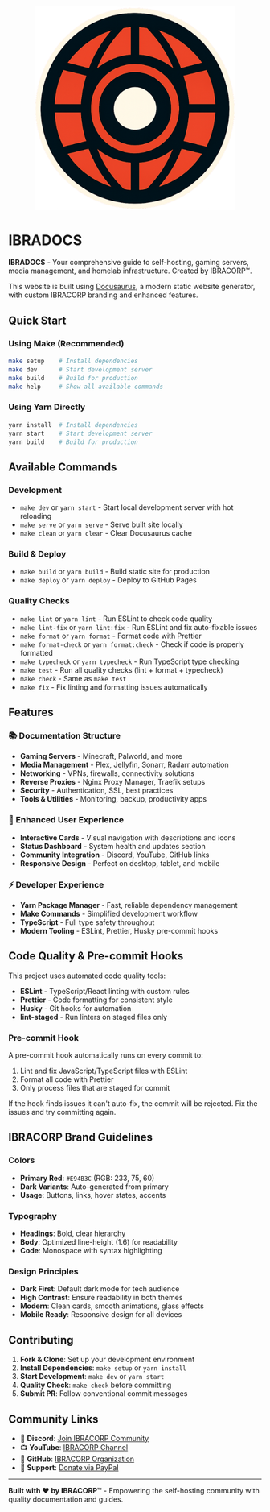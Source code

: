 <div align="center">
  <img src="static/img/ibracorpV3_logo.png" alt="IBRACORP Logo" width="400" />
</div>

# IBRADOCS

**IBRADOCS** - Your comprehensive guide to self-hosting, gaming servers, media management, and homelab infrastructure. Created by IBRACORP™.

This website is built using [Docusaurus](https://docusaurus.io/), a modern static website generator, with custom IBRACORP branding and enhanced features.

## Quick Start

### Using Make (Recommended)

```bash
make setup    # Install dependencies
make dev      # Start development server
make build    # Build for production
make help     # Show all available commands
```

### Using Yarn Directly

```bash
yarn install  # Install dependencies
yarn start    # Start development server
yarn build    # Build for production
```

## Available Commands

### Development
- `make dev` or `yarn start` - Start local development server with hot reloading
- `make serve` or `yarn serve` - Serve built site locally
- `make clean` or `yarn clear` - Clear Docusaurus cache

### Build & Deploy
- `make build` or `yarn build` - Build static site for production
- `make deploy` or `yarn deploy` - Deploy to GitHub Pages

### Quality Checks
- `make lint` or `yarn lint` - Run ESLint to check code quality
- `make lint-fix` or `yarn lint:fix` - Run ESLint and fix auto-fixable issues
- `make format` or `yarn format` - Format code with Prettier
- `make format-check` or `yarn format:check` - Check if code is properly formatted
- `make typecheck` or `yarn typecheck` - Run TypeScript type checking
- `make test` - Run all quality checks (lint + format + typecheck)
- `make check` - Same as `make test`
- `make fix` - Fix linting and formatting issues automatically

## Features

### 📚 Documentation Structure
- **Gaming Servers** - Minecraft, Palworld, and more
- **Media Management** - Plex, Jellyfin, Sonarr, Radarr automation
- **Networking** - VPNs, firewalls, connectivity solutions
- **Reverse Proxies** - Nginx Proxy Manager, Traefik setups
- **Security** - Authentication, SSL, best practices
- **Tools & Utilities** - Monitoring, backup, productivity apps

### 🚀 Enhanced User Experience
- **Interactive Cards** - Visual navigation with descriptions and icons
- **Status Dashboard** - System health and updates section
- **Community Integration** - Discord, YouTube, GitHub links
- **Responsive Design** - Perfect on desktop, tablet, and mobile

### ⚡ Developer Experience
- **Yarn Package Manager** - Fast, reliable dependency management
- **Make Commands** - Simplified development workflow
- **TypeScript** - Full type safety throughout
- **Modern Tooling** - ESLint, Prettier, Husky pre-commit hooks

## Code Quality & Pre-commit Hooks

This project uses automated code quality tools:

- **ESLint** - TypeScript/React linting with custom rules
- **Prettier** - Code formatting for consistent style
- **Husky** - Git hooks for automation
- **lint-staged** - Run linters on staged files only

### Pre-commit Hook

A pre-commit hook automatically runs on every commit to:
1. Lint and fix JavaScript/TypeScript files with ESLint
2. Format all code with Prettier
3. Only process files that are staged for commit

If the hook finds issues it can't auto-fix, the commit will be rejected. Fix the issues and try committing again.

## IBRACORP Brand Guidelines

### Colors
- **Primary Red**: `#E94B3C` (RGB: 233, 75, 60)
- **Dark Variants**: Auto-generated from primary
- **Usage**: Buttons, links, hover states, accents

### Typography
- **Headings**: Bold, clear hierarchy
- **Body**: Optimized line-height (1.6) for readability
- **Code**: Monospace with syntax highlighting

### Design Principles
- **Dark First**: Default dark mode for tech audience
- **High Contrast**: Ensure readability in both themes
- **Modern**: Clean cards, smooth animations, glass effects
- **Mobile Ready**: Responsive design for all devices

## Contributing

1. **Fork & Clone**: Set up your development environment
2. **Install Dependencies**: `make setup` or `yarn install`
3. **Start Development**: `make dev` or `yarn start`
4. **Quality Check**: `make check` before committing
5. **Submit PR**: Follow conventional commit messages

## Community Links

- 💬 **Discord**: [Join IBRACORP Community](https://discord.gg/ibracorp)
- 📺 **YouTube**: [IBRACORP Channel](https://youtube.com/@ibracorp)
- 🐙 **GitHub**: [IBRACORP Organization](https://github.com/ibracorp)
- 💝 **Support**: [Donate via PayPal](https://paypal.me/ibracorp)

---

**Built with ❤️ by IBRACORP™** - Empowering the self-hosting community with quality documentation and guides.
